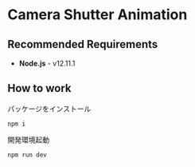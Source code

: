 # Camera Shutter Animation

## Recommended Requirements

- **Node.js** - v12.11.1

## How to work

パッケージをインストール
```
npm i
```

開発環境起動
```
npm run dev
```
